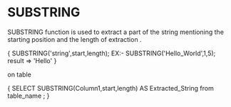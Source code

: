 # SUBSTRING

SUBSTRING function is used to extract a part of the string 
mentioning the starting position and the length of extraction .

{
    SUBSTRING('string',start,length);
    EX:-
    SUBSTRING('Hello_World',1,5);
    result => 'Hello'
}

on table

{
    SELECT SUBSTRING(Column1,start,length) AS Extracted_String from table_name ;
}
